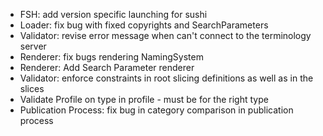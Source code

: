 * FSH: add version specific launching for sushi
* Loader: fix bug with fixed copyrights and SearchParameters
* Validator: revise error message when can't connect to the terminology server
* Renderer: fix bugs rendering NamingSystem
* Renderer: Add Search Parameter renderer
* Validator: enforce constraints in root slicing definitions as well as in the slices
* Validate Profile on type in profile - must be for the right type
* Publication Process: fix bug in category comparison in publication process
